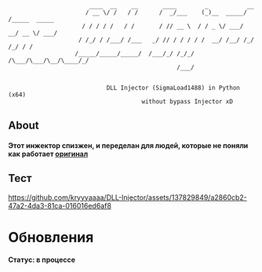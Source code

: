```
                       
                       ____  __    __       ____        _           __            
                      / __ \/ /   / /      /  _/___    (_)__  _____/ /_____  _____
                     / / / / /   / /       / // __ \  / / _ \/ ___/ __/ __ \/ ___/
                    / /_/ / /___/ /___   _/ // / / / / /  __/ /__/ /_/ /_/ / /  
                   /_____/_____/_____/  /___/_/ /_/_/ /\___/\___/\__/\____/_/  
                                                /___/                        


                            DLL Injector (SigmaLoad1488) in Python (x64) 
                                      without bypass Injector xD
```

## About
#### Этот инжектор спизжен, и переделан для людей, которые не поняли как работает <a href="https://github.com/adamhlt/DLL-Injector">оригинал</a>

## Тест
https://github.com/kryyyaaaa/DLL-Injector/assets/137829849/a2860cb2-47a2-4da3-81ca-016016ed6af8

# Обновления
#### Статус: в процессе
